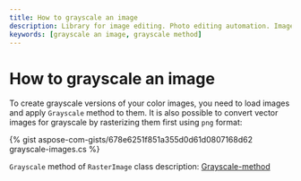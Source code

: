 ```yaml
---
title: How to grayscale an image
description: Library for image editing. Photo editing automation. Image manipulation by NET (C#) program. Grayscale an image.
keywords: [grayscale an image, grayscale method]
---
```


# How to grayscale an image

To create grayscale versions of your color images, you need to load images and apply `Grayscale` method to them. It is also possible to convert vector images for grayscale by rasterizing them first using `png` format:  

{% gist aspose-com-gists/678e6251f851a355d0d61d0807168d62 grayscale-images.cs %}

`Grayscale` method of `RasterImage` class description: 
[Grayscale-method](https://reference.aspose.com/imaging/net/aspose.imaging/rasterimage/grayscale/)
